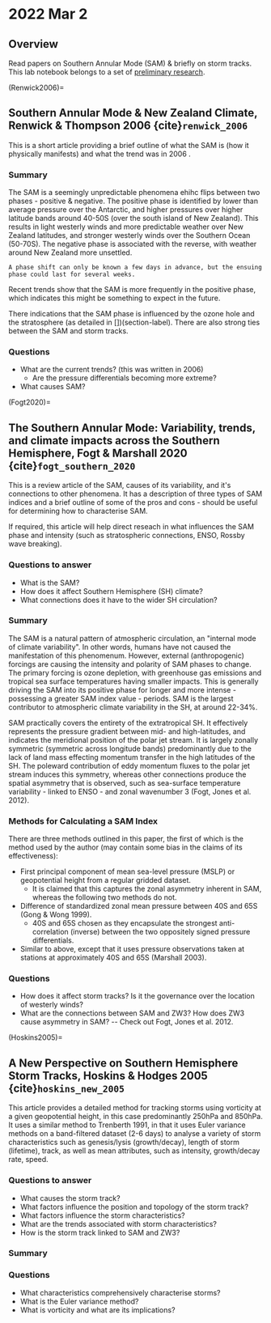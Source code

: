 # 2022 Mar 2

## Overview
Read papers on Southern Annular Mode (SAM) & briefly on storm tracks. This lab notebook belongs to a set of [preliminary research](landing-page.md).

(Renwick2006)=
## Southern Annular Mode & New Zealand Climate, Renwick & Thompson 2006 {cite}`renwick_2006`

This is a short article providing a brief outline of what the SAM is (how it physically manifests) and what the trend was in 2006 . 

### Summary

The SAM is a seemingly unpredictable phenomena ehihc flips between two phases - positive & negative. The positive phase is identified by lower than average pressure over the Antarctic, and higher pressures over higher latitude bands around 40-50S (over the south island of New Zealand). This results in light westerly winds and more predictable weather over New Zealand latitudes, and stronger westerly winds over the Southern Ocean (50-70S). The negative phase is associated with the reverse, with weather around New Zealand more unsettled. 

```{note}
A phase shift can only be known a few days in advance, but the ensuing phase could last for several weeks.
```

Recent trends show that the SAM is more frequently in the positive phase, which indicates this might be something to expect in the future. 

There indications that the SAM phase is influenced by the ozone hole and the stratosphere (as detailed in [])(section-label). There are also strong ties between the SAM and storm tracks.

### Questions
- What are the current trends? (this was written in 2006)
    - Are the pressure differentials becoming more extreme?
- What causes SAM?

(Fogt2020)=
## The Southern Annular Mode: Variability, trends, and climate impacts across the Southern Hemisphere, Fogt & Marshall 2020 {cite}`fogt_southern_2020`

This is a review article of the SAM, causes of its variability, and it's connections to other phenomena. It has a description of three types of SAM indices and a brief outline of some of the pros and cons - should be useful for determining how to characterise SAM.

If required, this article will help direct reseach in what influences the SAM phase and intensity (such as stratospheric connections, ENSO, Rossby wave breaking).

### Questions to answer

- What is the SAM?
- How does it affect Southern Hemisphere (SH) climate?
- What connections does it have to the wider SH circulation?

### Summary 

The SAM is a natural pattern of atmospheric circulation, an "internal mode of climate variability". In other words, humans have not caused the manifestation of this phenomenum. However, external (anthropogenic) forcings are causing the intensity and polarity of SAM phases to change. The primary forcing is ozone depletion, with greenhouse gas emissions and tropical sea surface temperatures having smaller impacts. This is generally driving the SAM into its positive phase for longer and more intense - possessing a greater SAM index value - periods. SAM is the largest contributor to atmospheric climate variability in the SH, at around 22-34%.

SAM practically covers the entirety of the extratropical SH. It effectively represents the pressure gradient between mid- and high-latitudes, and indicates the meridional position of the polar jet stream. It is largely zonally symmetric (symmetric across longitude bands) predominantly due to the lack of land mass effecting momentum transfer in the high latitudes of the SH. The poleward contribution of eddy momentum fluxes to the polar jet stream induces this symmetry, whereas other connections produce the spatial asymmetry that is observed, such as sea-surface temperature variability - linked to ENSO - and zonal wavenumber 3 (Fogt, Jones et al. 2012).

### Methods for Calculating a SAM Index

There are three methods outlined in this paper, the first of which is the method used by the author (may contain some bias in the claims of its effectiveness):
- First principal component of mean sea-level pressure (MSLP) or geopotential height from a regular gridded dataset.
    - It is claimed that this captures the zonal asymmetry inherent in SAM, whereas the following two methods do not.
- Difference of standardized zonal mean pressure between 40S and 65S (Gong & Wong 1999).
    - 40S and 65S chosen as they encapsulate the strongest anti-correlation (inverse) between the two oppositely signed pressure differentials.
- Similar to above, except that it uses pressure observations taken at stations at approximately 40S and 65S (Marshall 2003).

### Questions

- How does it affect storm tracks? Is it the governance over the location of westerly winds?
- What are the connections between SAM and ZW3? How does ZW3 cause asymmetry in SAM? -- Check out Fogt, Jones et al. 2012.


(Hoskins2005)=
## A New Perspective on Southern Hemisphere Storm Tracks, Hoskins & Hodges 2005 {cite}`hoskins_new_2005`

This article provides a detailed method for tracking storms using vorticity at a given geopotential height, in this case predominantly 250hPa and 850hPa. It uses a similar method to Trenberth 1991, in that it uses Euler variance methods on a band-filtered dataset (2-6 days) to analyse a variety of storm characteristics such as genesis/lysis (growth/decay), length of storm (lifetime), track, as well as mean attributes, such as intensity, growth/decay rate, speed. 

### Questions to answer

- What causes the storm track?
- What factors influence the position and topology of the storm track?
- What factors influence the storm characteristics?
- What are the trends associated with storm characteristics?
- How is the storm track linked to SAM and ZW3?

### Summary



### Questions

- What characteristics comprehensively characterise storms?
- What is the Euler variance method?
- What is vorticity and what are its implications?
